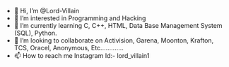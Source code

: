 - 👋 Hi, I’m @Lord-Villain
- 👀 I’m interested in Programming and Hacking
- 🌱 I’m currently learning C, C++, HTML, Data Base Management System (SQL), Python.
- 💞️ I’m looking to collaborate on Activision, Garena, Moonton, Krafton, TCS, Oracel, Anonymous, Etc.............
- 📫 How to reach me Instagram Id:- lord_villain1

<!---
Lord-Villain/Lord-Villain is a ✨ special ✨ repository because its `README.md` (this file) appears on your GitHub profile.
You can click the Preview link to take a look at your changes.
--->
